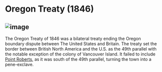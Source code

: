 # Oregon Treaty (1846)
## ![image](http://projects.leadr.msu.edu/usforeignrelations/files/original/fdb9aace78f6a621c5addada889e7bf9.jpg)
The Oregon Treaty of 1846 was a bilateral treaty ending the Oregon boundary dispute between The United States and Britain. The treaty set the border between British North America and the U.S. as the 49th parallel with the notable exception of the colony of Vancouver Island. It failed to include [Point Roberts](https://en.wikipedia.org/wiki/Point_Roberts,_Washington), as it was south of the 49th parallel, turning the town into a pene-exclave.
